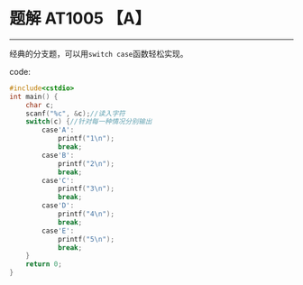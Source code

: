 # 题解 AT1005 【A】
------------
经典的分支题，可以用`switch case`函数轻松实现。

code:
```cpp
#include<cstdio>
int main() {
	char c;
	scanf("%c", &c);//读入字符 
	switch(c) {//针对每一种情况分别输出 
		case'A':
			printf("1\n");
			break;
		case'B':
			printf("2\n");
			break;
		case'C':
			printf("3\n");
			break;
		case'D':
			printf("4\n");
			break;
		case'E':
			printf("5\n");
			break;
	}
	return 0;
}
```